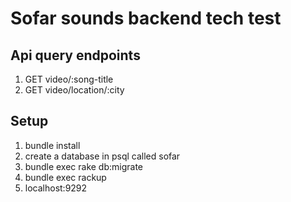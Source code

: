 # Sofar sounds backend tech test

## Api query endpoints

1. GET video/:song-title
2. GET video/location/:city

## Setup

1. bundle install
2. create a database in psql called sofar
3. bundle exec rake db:migrate
4. bundle exec rackup
5. localhost:9292
